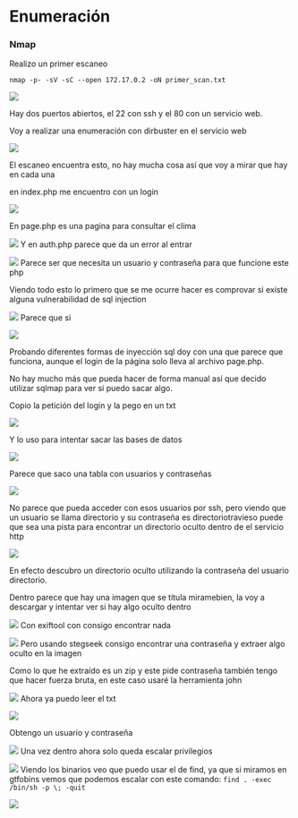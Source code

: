 
# Enumeración

### Nmap

Realizo un primer escaneo

`nmap -p- -sV -sC --open 172.17.0.2 -oN primer_scan.txt`

![](<../Imagenes Dockerlabs/Imagenes mirame/Pasted image 20250923110351.png>)

Hay dos puertos abiertos, el 22 con ssh y el 80 con un servicio web.

Voy a realizar una enumeración con dirbuster en el servicio web

![](<../Imagenes Dockerlabs/Imagenes mirame/Pasted image 20250923110647.png>)

El escaneo encuentra esto, no hay mucha cosa así que voy a mirar que hay en cada una

en index.php me encuentro con un login

![](<../Imagenes Dockerlabs/Imagenes mirame/Pasted image 20250923110922.png>)

En page.php es una pagina para consultar el clima

![](<../Imagenes Dockerlabs/Imagenes mirame/Pasted image 20250923111016.png>)
Y en auth.php parece que da un error al entrar

![](<../Imagenes Dockerlabs/Imagenes mirame/Pasted image 20250923111114.png>)
Parece ser que necesita un usuario y contraseña para que funcione este php

Viendo todo esto lo primero que se me ocurre hacer es comprovar si existe alguna vulnerabilidad de sql injection

![](<../Imagenes Dockerlabs/Imagenes mirame/Pasted image 20250923111508.png>)
Parece que si

![](<../Imagenes Dockerlabs/Imagenes mirame/Pasted image 20250923111528.png>)

Probando diferentes formas de inyección sql doy con una que parece que funciona, aunque el login de la página solo lleva al archivo page.php.

No hay mucho más que pueda hacer de forma manual así que decido utilizar sqlmap para ver si puedo sacar algo.

Copio la petición del login y la pego en un txt

![](<../Imagenes Dockerlabs/Imagenes mirame/Pasted image 20250923171851.png>)

Y lo uso para intentar sacar las bases de datos

![](<../Imagenes Dockerlabs/Imagenes mirame/Pasted image 20250923172036.png>)

Parece que saco una tabla con usuarios y contraseñas

![](<../Imagenes Dockerlabs/Imagenes mirame/Pasted image 20250923172120.png>)

No parece que pueda acceder con esos usuarios por ssh, pero viendo que un usuario se llama directorio y su contraseña es directoriotravieso puede que sea una pista para encontrar un directorio oculto dentro de el servicio http

![](<../Imagenes Dockerlabs/Imagenes mirame/Pasted image 20250927195246.png>)

En efecto descubro un directorio oculto utilizando la contraseña del usuario directorio.

Dentro parece que hay una imagen que se titula miramebien, la voy a descargar y intentar ver si hay algo oculto dentro

![](<../Imagenes Dockerlabs/Imagenes mirame/Pasted image 20251004101610.png>)
Con exiftool con consigo encontrar nada

![](<../Imagenes Dockerlabs/Imagenes mirame/Pasted image 20251004101657.png>)
Pero usando stegseek consigo encontrar una contraseña y extraer algo oculto en la imagen


Como lo que he extraído es un zip y este pide contraseña también tengo que hacer fuerza bruta, en este caso usaré la herramienta john

![](<../Imagenes Dockerlabs/Imagenes mirame/Pasted image 20251004102608.png>)
Ahora ya puedo leer el txt

![](<../Imagenes Dockerlabs/Imagenes mirame/Pasted image 20251004102752.png>)

Obtengo un usuario y contraseña

![](<../Imagenes Dockerlabs/Imagenes mirame/Pasted image 20251004102904.png>)
Una vez dentro ahora solo queda escalar privilegios

![](<../Imagenes Dockerlabs/Imagenes mirame/Pasted image 20251004104223.png>)
Viendo los binarios veo que puedo usar el de find, ya que si miramos en gtfobins vemos que podemos escalar con este comando: `find . -exec /bin/sh -p \; -quit`

![](<../Imagenes Dockerlabs/Imagenes mirame/Pasted image 20251004104404.png>)

